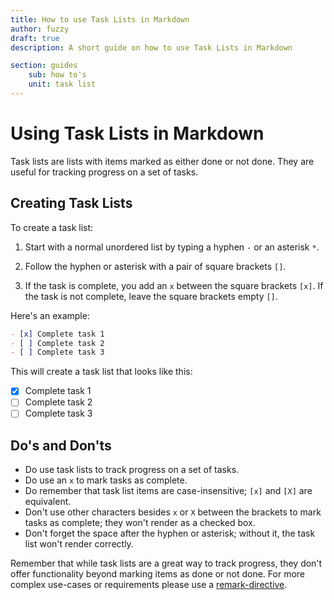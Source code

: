 ```yaml
---
title: How to use Task Lists in Markdown
author: fuzzy
draft: true
description: A short guide on how to use Task Lists in Markdown

section: guides
    sub: how to's
    unit: task list
---
```

# Using Task Lists in Markdown

Task lists are lists with items marked as either done or not done. They are useful for tracking progress on a set of tasks.

## Creating Task Lists

To create a task list:

1. Start with a normal unordered list by typing a hyphen `-` or an asterisk `*`.

2. Follow the hyphen or asterisk with a pair of square brackets `[]`. 

3. If the task is complete, you add an `x` between the square brackets `[x]`. If the task is not complete, leave the square brackets empty `[]`.

Here's an example:

```markdown
- [x] Complete task 1
- [ ] Complete task 2
- [ ] Complete task 3
```

This will create a task list that looks like this:

- [x] Complete task 1
- [ ] Complete task 2
- [ ] Complete task 3

## Do's and Don'ts

- Do use task lists to track progress on a set of tasks.
- Do use an `x` to mark tasks as complete.
- Do remember that task list items are case-insensitive; `[x]` and `[X]` are equivalent.
- Don't use other characters besides `x` or `X` between the brackets to mark tasks as complete; they won't render as a checked box.
- Don't forget the space after the hyphen or asterisk; without it, the task list won't render correctly.


Remember that while task lists are a great way to track progress, they don't offer functionality beyond marking items as done or not done. For more complex use-cases or requirements please use a [remark-directive](./directives). 
